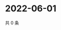 # 2022-06-01

共 0 条

<!-- BEGIN WEIBO -->
<!-- 最后更新时间 Wed Jun 01 2022 19:16:31 GMT+0800 (China Standard Time) -->

<!-- END WEIBO -->
